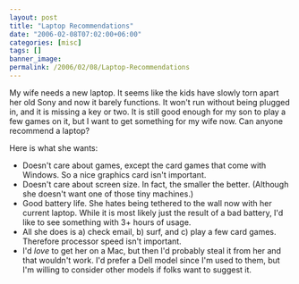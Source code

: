 ```yaml
---
layout: post
title: "Laptop Recommendations"
date: "2006-02-08T07:02:00+06:00"
categories: [misc]
tags: []
banner_image: 
permalink: /2006/02/08/Laptop-Recommendations
---
```


My wife needs a new laptop. It seems like the kids have slowly torn apart her old Sony and now it barely functions. It won't run without being plugged in, and it is missing a key or two. It is still good enough for my son to play a few games on it, but I want to get something for my wife now. Can anyone recommend a laptop?

Here is what she wants:

<ul>
<li>Doesn't care about games, except the card games that come with Windows. So a nice graphics card isn't important.
<li>Doesn't care about screen size. In fact, the smaller the better. (Although she doesn't want one of those tiny machines.)
<li>Good battery life. She hates being tethered to the wall now with her current laptop. While it is most likely just the result of a bad battery, I'd like to see something with 3+ hours of usage.
<li>All she does is a) check email, b) surf, and c) play a few card games. Therefore processor speed isn't important. 
<li>I'd <i>love</i> to get her on a Mac, but then I'd probably steal it from her and that wouldn't work. I'd prefer a Dell model since I'm used to them, but I'm willing to consider other models if folks want to suggest it.
</ul>